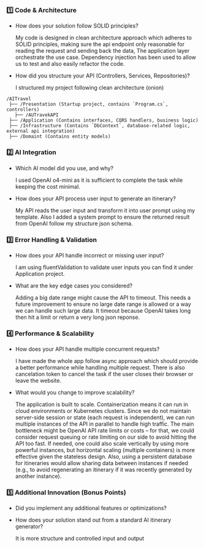 ﻿### **1️⃣ Code & Architecture**
- How does your solution follow SOLID principles?

	My code is designed in clean architecture approach which adheres to SOLID principles, making sure the api endpoint only reasonable for reading the request and sending back the data, The application layer orchestrate the use case. Dependency injection has been used to allow us to test and also easily refactor the code.

- How did you structure your API (Controllers, Services, Repositories)?

	I structured my project following clean architecture (onion)
```
/AITravel
 ├── /Presentation (Startup project, contains `Program.cs`, controllers)
   ├── /AUTravekAPI
 ├── /Application (Contains interfaces, CQRS handlers, business logic)
 ├── /Infrastructure (Contains `DbContext`, database-related logic, external api integration)
 ├── /Domaint (Contains entity models)
```

### **2️⃣ AI Integration**
- Which AI model did you use, and why?

	I used OpenAI o4-mini as it is sufficient to complete the task while keeping the cost minimal. 
- How does your API process user input to generate an itinerary?

	My API reads the user input and transform it into user prompt using my template. Also I added a system prompt to ensure the returned result from OpenAI follow my structure json schema.

### **3️⃣ Error Handling & Validation**
- How does your API handle incorrect or missing user input?

	I am using fluentValidation to validate user inputs you can find it under Application project.
- What are the key edge cases you considered?

	Adding a big date range might cause the API to timeout. This needs a future improvement to ensure no large date range is allowed or a way we can handle such large data. It timeout because OpenAI takes long then hit a limit or return a very long json reponse.

### **4️⃣ Performance & Scalability**
- How does your API handle multiple concurrent requests?

	I have made the whole app follow async approach which should provide a better performance while handling multiple request. There is also cancelation token to cancel the task if the user closes their browser or leave the website.
- What would you change to improve scalability?

	The application is built to scale. Containerization means it can run in cloud environments or Kubernetes clusters. Since we do not maintain server-side session or state (each request is independent), we can run multiple instances of the API in parallel to handle high traffic. The main bottleneck might be OpenAI API rate limits or costs – for that, we could consider request queuing or rate limiting on our side to avoid hitting the API too fast. If needed, one could also scale vertically by using more powerful instances, but horizontal scaling (multiple containers) is more effective given the stateless design. Also, using a persistent database for itineraries would allow sharing data between instances if needed (e.g., to avoid regenerating an itinerary if it was recently generated by another instance).

### **5️⃣ Additional Innovation (Bonus Points)**
- Did you implement any additional features or optimizations?
- How does your solution stand out from a standard AI itinerary generator?

	It is more structure and controlled input and output
